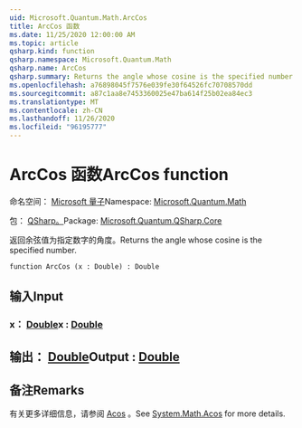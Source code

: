 ```yaml
---
uid: Microsoft.Quantum.Math.ArcCos
title: ArcCos 函数
ms.date: 11/25/2020 12:00:00 AM
ms.topic: article
qsharp.kind: function
qsharp.namespace: Microsoft.Quantum.Math
qsharp.name: ArcCos
qsharp.summary: Returns the angle whose cosine is the specified number.
ms.openlocfilehash: a76898045f7576e039fe30f64526fc70708570dd
ms.sourcegitcommit: a87c1aa8e7453360025e47ba614f25b02ea84ec3
ms.translationtype: MT
ms.contentlocale: zh-CN
ms.lasthandoff: 11/26/2020
ms.locfileid: "96195777"
---
```

# <a name="arccos-function"></a><span data-ttu-id="21077-102">ArcCos 函数</span><span class="sxs-lookup"><span data-stu-id="21077-102">ArcCos function</span></span>

<span data-ttu-id="21077-103">命名空间： [Microsoft 量子](xref:Microsoft.Quantum.Math)</span><span class="sxs-lookup"><span data-stu-id="21077-103">Namespace: [Microsoft.Quantum.Math](xref:Microsoft.Quantum.Math)</span></span>

<span data-ttu-id="21077-104">包： [QSharp。](https://nuget.org/packages/Microsoft.Quantum.QSharp.Core)</span><span class="sxs-lookup"><span data-stu-id="21077-104">Package: [Microsoft.Quantum.QSharp.Core](https://nuget.org/packages/Microsoft.Quantum.QSharp.Core)</span></span>


<span data-ttu-id="21077-105">返回余弦值为指定数字的角度。</span><span class="sxs-lookup"><span data-stu-id="21077-105">Returns the angle whose cosine is the specified number.</span></span>

```qsharp
function ArcCos (x : Double) : Double
```


## <a name="input"></a><span data-ttu-id="21077-106">输入</span><span class="sxs-lookup"><span data-stu-id="21077-106">Input</span></span>

### <a name="x--double"></a><span data-ttu-id="21077-107">x： [Double](xref:microsoft.quantum.lang-ref.double)</span><span class="sxs-lookup"><span data-stu-id="21077-107">x : [Double](xref:microsoft.quantum.lang-ref.double)</span></span>





## <a name="output--double"></a><span data-ttu-id="21077-108">输出： [Double](xref:microsoft.quantum.lang-ref.double)</span><span class="sxs-lookup"><span data-stu-id="21077-108">Output : [Double](xref:microsoft.quantum.lang-ref.double)</span></span>



## <a name="remarks"></a><span data-ttu-id="21077-109">备注</span><span class="sxs-lookup"><span data-stu-id="21077-109">Remarks</span></span>

<span data-ttu-id="21077-110">有关更多详细信息，请参阅 [Acos](https://docs.microsoft.com/dotnet/api/system.math.acos) 。</span><span class="sxs-lookup"><span data-stu-id="21077-110">See [System.Math.Acos](https://docs.microsoft.com/dotnet/api/system.math.acos) for more details.</span></span>